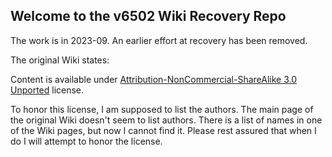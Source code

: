 ## Welcome to the v6502 Wiki Recovery Repo

The work is in 2023-09. An earlier effort at recovery has been removed.

The original Wiki states:

Content is available under [Attribution-NonCommercial-ShareAlike 3.0 Unported](https://web.archive.org/web/20210405071423/http://creativecommons.org/licenses/by-nc-sa/3.0/) license.

To honor this license, I am supposed to list the authors. The main page of the original Wiki doesn't seem to list authors. There is a list of names in one of the Wiki pages, but now I cannot find it. Please rest assured that when I do I will attempt to honor the license.
 
